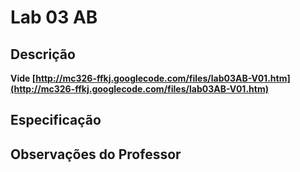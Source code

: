 # Lab 03 AB #

## Descrição ##

**Vide [http://mc326-ffkj.googlecode.com/files/lab03AB-V01.htm](http://mc326-ffkj.googlecode.com/files/lab03AB-V01.htm)**

## Especificação ##

## Observações do Professor ##
